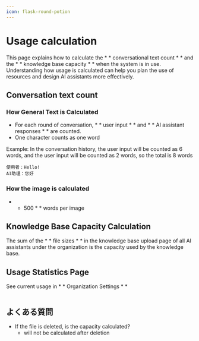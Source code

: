 ```yaml
---
icon: flask-round-potion
---
```


# Usage calculation

This page explains how to calculate the * * conversational text count * * and the * * knowledge base capacity * * when the system is in use. Understanding how usage is calculated can help you plan the use of resources and design AI assistants more effectively.

## Conversation text count

### How General Text is Calculated

* For each round of conversation, * * user input * * and * * AI assistant responses * * are counted.
* One character counts as one word

Example: In the conversation history, the user input will be counted as 6 words, and the user input will be counted as 2 words, so the total is 8 words

```
使用者：Hello!
AI助理：您好
```

### How the image is calculated

* * 500 * * words per image

## Knowledge Base Capacity Calculation

The sum of the * * file sizes * * in the knowledge base upload page of all AI assistants under the organization is the capacity used by the knowledge base.

## Usage Statistics Page

See current usage in * * Organization Settings * *

<figure><img src="../.gitbook/assets/截圖 2025-03-27 上午8.05.41.png" alt=""><figcaption></figcaption></figure>

## よくある質問

* If the file is deleted, is the capacity calculated?
  * will not be calculated after deletion